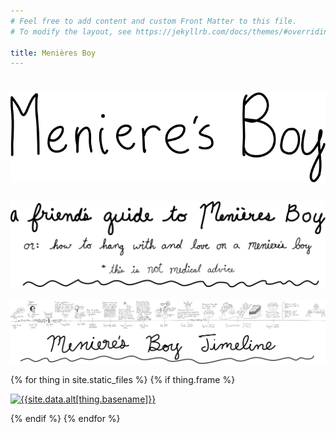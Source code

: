 ```yaml
---
# Feel free to add content and custom Front Matter to this file.
# To modify the layout, see https://jekyllrb.com/docs/themes/#overriding-theme-defaults

title: Menières Boy
---
```


<h1>
<img class="header" src="assets/images/title.svg" alt="meniere's boy"/>
</h1>
<h3>
<img class="header" src="assets/images/header.svg" alt="A Friend's Guide To Meniere's Boy* - how to hang with and love on a meniere's boy - *this is not medical advice"/>
</h3>

<a href="assets/images/timeline.svg">
<img class="timeline"  src="assets/images/timeline.svg" alt="Meniere's Boy Timeline">
</a>

{% for thing in site.static_files %}
{% if thing.frame %}
<p class="frame">
<a href="#{{thing.basename}}" id="{{thing.basename}}">
<img src="{{thing.path}}" alt="{{site.data.alt[thing.basename]}}"/>
</a>
</p>
{% endif %}
{% endfor %}